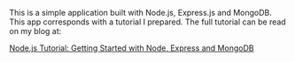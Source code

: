 This is a simple application built with Node.js, Express.js and MongoDB. This app corresponds with a tutorial I prepared. The full tutorial can be read on my blog at:

<a href="http://korenlc.com/node-js-tutorial-getting-started-with-node-express-and-mongodb" target="_blank">Node.js Tutorial: Getting Started with Node, Express and MongoDB</a>